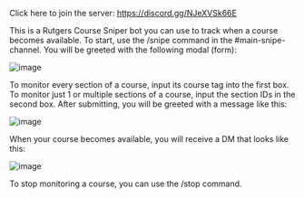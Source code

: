 Click here to join the server: https://discord.gg/NJeXVSk66E

This is a Rutgers Course Sniper bot you can use to track when a course becomes available. To start, use the /snipe command in the #main-snipe-channel.
You will be greeted with the following modal (form):

![image](https://i.imgur.com/bSbG6ak.png)

To monitor every section of a course, input its course tag into the first box. To monitor just 1 or multiple sections of a course, input the section IDs in the second box.
After submitting, you will be greeted with a message like this:

![image](https://i.imgur.com/7jnrCke.png)

When your course becomes available, you will receive a DM that looks like this:

![image](https://imgur.com/nUZxwEq.png)

To stop monitoring a course, you can use the /stop command.
